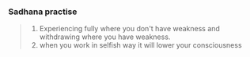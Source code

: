 

### Sadhana practise
> 1) Experiencing fully where you don't have weakness and withdrawing where you have weakness.
> 2) when you work in selfish way it will lower your consciousness 
<!--stackedit_data:
eyJoaXN0b3J5IjpbMTUzMzY2ODc5MV19
-->